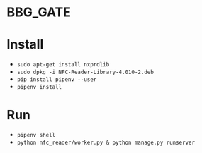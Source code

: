 BBG_GATE
========


# Install
* `sudo apt-get install nxprdlib`
* `sudo dpkg -i NFC-Reader-Library-4.010-2.deb`
* `pip install pipenv --user`
* `pipenv install`

# Run
* `pipenv shell`
* `python nfc_reader/worker.py & python manage.py runserver`
